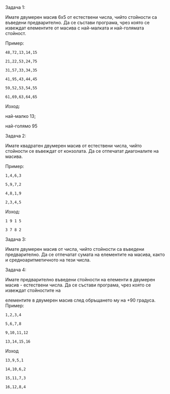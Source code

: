 Задача 1:

Имате двумерен масив 6х5 от естествени числа, чийто стойности са
въведени предварително.
Да се състави програма, чрез която се извеждат елементите от масива
с най-малката и най-голямата стойност.

Пример:

```
48,72,13,14,15

21,22,53,24,75

31,57,33,34,35

41,95,43,44,45

59,52,53,54,55

61,69,63,64,65
```


Изход:

най-малко 13;

най-голямо 95


Задача 2:

Имате квадратен двумерен масив от естествени числа, чийто стойности
се въвеждат от конзолата. Да се отпечатат диагоналите на масива.

Пример:

```
1,4,6,3

5,9,7,2

4,8,1,9

2,3,4,5
```

Изход:

```
1 9 1 5

3 7 8 2
```

Задача 3:

Имате двумерен масив от числа, чийто стойности са въведени
предварително. Да се отпечатат сумата на елементите на масива,
както и средноаритметичното на тези числа.

Задача 4:

Имате предварително въведени стойности на елементи в двумерен
масив - естествени числа.
Да се състави програма, чрез която се извеждат стойностите на

елементите в двумерен масив след обръщането му на +90 градуса.
Пример:

```
1,2,3,4

5,6,7,8

9,10,11,12

13,14,15,16
```

Изход

```
13,9,5,1

14,10,6,2

15,11,7,3

16,12,8,4
```
